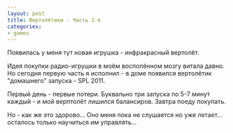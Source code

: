 ```yaml
---
layout: post
title: Вертолётики - Часть 1-я
categories:
- games
---
```

Появилась у меня тут новая игрушка - инфракрасный вертолёт.

Идея покупки радио-игрушки в моём восполённом мозгу витала давно. Но сегодня первую часть я исполнил - в доме появился вертолётик "домашнего" запуска - SPL 2011.

Первый день - первые потери. Буквально три запуска по 5-7 минут каждый - и мой верптолёт лишился балансиров. Завтра поеду покупать.

Но - как же это здорово... Оно меня пока не слушается но уже летает... осталось только научиться им управлять...